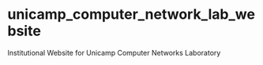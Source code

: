 # unicamp_computer_network_lab_website
Institutional Website for Unicamp Computer Networks Laboratory
